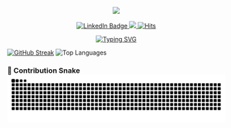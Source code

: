 <p align="center">
<img src="assets/gif/welcome-crop2.gif">

<p align="center">
 <!-- linkedin -->
<a href="https://www.linkedin.com/in/patrickaod/" target="_blank">
    <img src="https://img.shields.io/badge/LinkedIn-Connect-blue?style=for-the-badge&logo=linkedin" alt="LinkedIn Badge">
</a>   <!-- coffee --> 
<a href="https://buymeacoffee.com/patrickaod" target="_blank">
    <img src="https://img.shields.io/badge/Powered%20by-Coffee-brown?style=for-the-badge&logo=buy-me-a-coffee"> 
</a>   <!-- Views -->
<a href="https://hits.sh/github.com/patrickaod/"><img alt="Hits" src="https://hits.sh/github.com/patrickaod.svg?style=for-the-badge&label=Views&color=11ccb2&logo=github"/></a>

<!-- Thank you message -->
<p align="center">
<a href="https://git.io/typing-svg"><img src="https://readme-typing-svg.demolab.com?font=Honk&size=30&pause=1000&center=true&color=4AA93E&width=435&lines=Thanks+for+visiting!;Your+attention+is+appreciated!;Have+a+great+day!" alt="Typing SVG" /></a>

[![GitHub Streak](https://streak-stats.demolab.com?user=patrickaod&theme=merko&hide_border=true&date_format=j%20M%5B%20Y%5D)](https://git.io/streak-stats) ![Top Languages](https://github-readme-stats.vercel.app/api/top-langs/?username=patrickaod&layout=compact&theme=merko&hide_border=true)

### 🐍 Contribution Snake ![Snake animation](https://raw.githubusercontent.com/patrickaod/patrickaod/output/github-contribution-grid-snake.svg)

<!--
**patrickaod/patrickaod** is a ✨ _special_ ✨ repository because its `README.md` (this file) appears on your GitHub profile.

Here are some ideas to get you started:

- 🔭 I’m currently working on ...
- 🌱 I’m currently learning ...
- 👯 I’m looking to collaborate on ...
- 🤔 I’m looking for help with ...
- 💬 Ask me about ...
- 📫 How to reach me: ...
- 😄 Pronouns: ...
- ⚡ Fun fact: ...
-->
